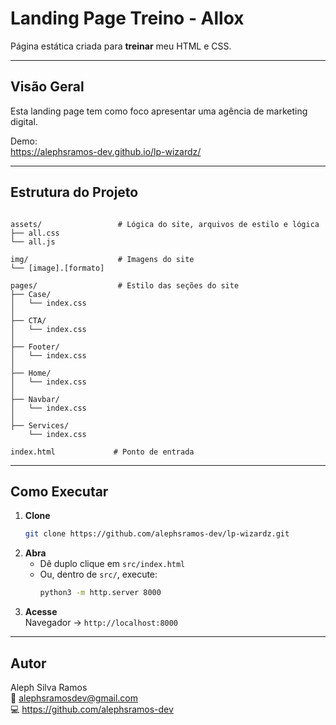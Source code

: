# Landing Page Treino - Allox

Página estática criada para **treinar** meu HTML e CSS.

---

## Visão Geral

Esta landing page tem como foco apresentar uma agência de marketing digital. 

Demo:  
https://alephsramos-dev.github.io/lp-wizardz/

---

## Estrutura do Projeto

```

assets/                 # Lógica do site, arquivos de estilo e lógica
├── all.css  
└── all.js              

img/                    # Imagens do site
└── [image].[formato]

pages/                  # Estilo das seções do site
├── Case/               
│   └── index.css
│
├── CTA/               
│   └── index.css
│
├── Footer/               
│   └── index.css
│
├── Home/               
│   └── index.css
│
├── Navbar/               
│   └── index.css
│
├── Services/               
    └── index.css

index.html             # Ponto de entrada

```

---

## Como Executar

1. **Clone**  
   ```bash
   git clone https://github.com/alephsramos-dev/lp-wizardz.git
   ```
2. **Abra**  
   - Dê duplo clique em `src/index.html`  
   - Ou, dentro de `src/`, execute:
     ```bash
     python3 -m http.server 8000
     ```
3. **Acesse**  
   Navegador → `http://localhost:8000`

---

## Autor

Aleph Silva Ramos  
📧 alephsramosdev@gmail.com  
💻 https://github.com/alephsramos-dev  